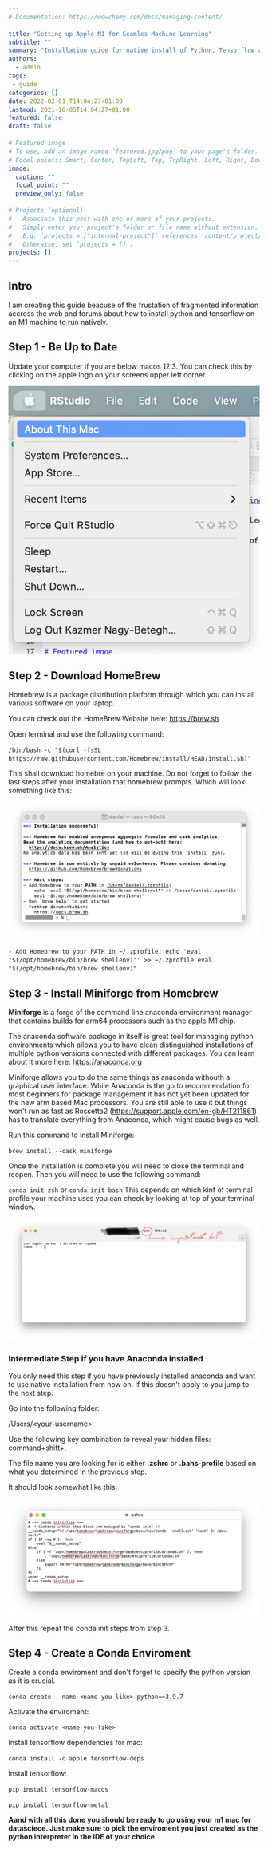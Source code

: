 ```yaml
---
# Documentation: https://wowchemy.com/docs/managing-content/

title: "Setting up Apple M1 for Seamles Machine Learning"
subtitle: ""
summary: "Installation guide for native install of Python, Tensorflow and Keras on apple M1 machines."
authors: 
  - admin
tags: 
 - guide
categories: []
date: 2022-02-01 T14:04:27+01:00
lastmod: 2021-10-05T14:04:27+01:00
featured: false
draft: false

# Featured image
# To use, add an image named `featured.jpg/png` to your page's folder.
# Focal points: Smart, Center, TopLeft, Top, TopRight, Left, Right, BottomLeft, Bottom, BottomRight.
image:
  caption: ""
  focal_point: ""
  preview_only: false

# Projects (optional).
#   Associate this post with one or more of your projects.
#   Simply enter your project's folder or file name without extension.
#   E.g. `projects = ["internal-project"]` references `content/project/deep-learning/index.md`.
#   Otherwise, set `projects = []`.
projects: []
---
```


## Intro

I am creating this guide beacuse of the frustation of fragmented information accross the web and forums about how to install python and tensorflow on an M1 machine to run natively. 

## Step 1 - Be Up to Date

Update your computer if you are below macos 12.3. You can check this by clicking on the apple logo on your screens upper left corner. 

![](./macos_check.png)

## Step 2 - Download HomeBrew

Homebrew is a package distribution platform through which you can install various software on your laptop.

You can check out the HomeBrew Website here: https://brew.sh 

Open terminal and use the following command:

`/bin/bash -c "$(curl -fsSL https://raw.githubusercontent.com/Homebrew/install/HEAD/install.sh)"`


This shall download homebre on your machine. Do not forget to follow the last steps after your installation that homebrew prompts. Which will look something like this: 

![](./homebrew_prompt.png)

`- Add Homebrew to your PATH in ~/.zprofile:
echo 'eval "$(/opt/homebrew/bin/brew shellenv)"' >> ~/.zprofile
eval "$(/opt/homebrew/bin/brew shellenv)"`


## Step 3 - Install Miniforge from Homebrew

**Miniforge** is a forge of the command line anaconda environment manager that contains builds for arm64 processors such as the apple M1 chip. 

The anaconda software package in itself is great tool for managing python environments which allows you to have clean distinguished installations of multiple python versions connected with different packages. You can learn about it more here: https://anaconda.org 

Miniforge allows you to do the same things as anaconda withouth a graphical user interface. While Anaconda is the go to recommendation for most beginners for package management it has not yet been updated for the new arm based Mac processors. You are still able to use it but things won't run as fast as Rossetta2 (https://support.apple.com/en-gb/HT211861) has to translate everything from Anaconda, which might cause bugs as well. 

Run this command to install Miniforge:

`brew install --cask miniforge` 


Once the installation is complete you will need to close the terminal and reopen. Then you will need to use the following command:

`conda init zsh` or `conda init bash` This depends on which kinf of terminal profile your machine uses you can check by looking at top of your terminal window. 

![](./zsh.png)


### Intermediate Step if you have Anaconda installed

You only need this step if you have previously installed anaconda and want to use native installation from now on. If this doesn't apply to you jump to the next step.

Go into the following folder:

/Users/<your-username\>

Use the following key combination to reveal your hidden files: command+shift+.

The file name you are looking for is either **.zshrc** or **.bahs-profile** based on what you determined in the previous step.

It should look somewhat like this:

![](./zsh_profile.png)


After this repeat the conda init steps from step 3.

## Step 4 - Create a Conda Enviroment

Create a conda enviroment and don't forget to specify the python version as it is crucial.

`conda create --name <name-you-like> python==3.9.7` 

Activate the enviroment:

`conda activate <name-you-like>` 

Install tensorflow dependencies for mac:

`conda install -c apple tensorflow-deps`

Install tensorflow:

`pip install tensorflow-macos`

`pip install tensorflow-metal`


**Aand with all this done you should be ready to go using your m1 mac for datasciece. Just make sure to pick the enviroment you just created as the python interpreter in the IDE of your choice.**






